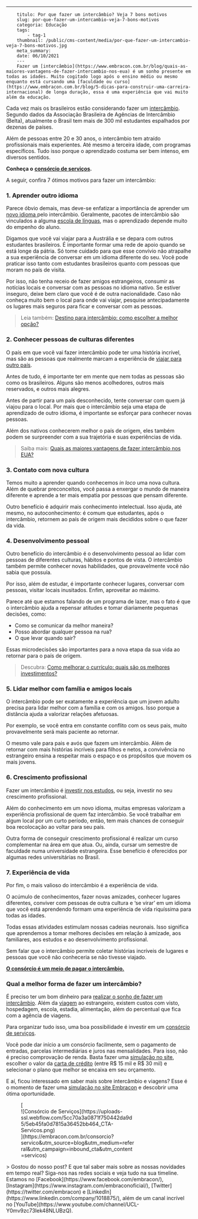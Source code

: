 ---
        titulo: Por que fazer um intercâmbio? Veja 7 bons motivos
        slug: por-que-fazer-um-intercambio-veja-7-bons-motivos
        categoria: Educação
        tags:
            - tag-1
        thumbnail: /public/cms-content/media/por-que-fazer-um-intercambio-veja-7-bons-motivos.jpg
        meta_summary: 
        date: 06/10/2021
        ---
        Fazer um [intercâmbio](https://www.embracon.com.br/blog/quais-as-maiores-vantagens-de-fazer-intercambio-nos-eua) é um sonho presente em todas as idades. Muito cogitado logo após o ensino médio ou mesmo enquanto está cursando uma [faculdade ou curso](https://www.embracon.com.br/blog/5-dicas-para-construir-uma-carreira-internacional) de longa duração, essa é uma experiência que vai muito além da educação.

Cada vez mais os brasileiros estão considerando fazer um [intercâmbio](https://www.embracon.com.br/blog/entenda-as-vantagens-de-fazer-um-intercambio-no-canada). Segundo dados da Associação Brasileira de Agências de Intercâmbio (Belta), atualmente o Brasil tem mais de 300 mil estudantes espalhados por dezenas de países.

Além de pessoas entre 20 e 30 anos, o intercâmbio tem atraído profissionais mais experientes. Até mesmo a terceira idade, com programas específicos. Tudo isso porque o aprendizado costuma ser bem intenso, em diversos sentidos.

**Conheça o** [**consórcio de serviços**](https://www.embracon.com.br/consorcio-servicos)**.**

A seguir, confira 7 ótimos motivos para fazer um intercâmbio:

### 1. Aprender outro idioma

Parece óbvio demais, mas deve-se enfatizar a importância de aprender um [novo idioma ](https://www.embracon.com.br/blog/entenda-a-importancia-de-aprender-a-falar-ingles)pelo intercâmbio. Geralmente, pacotes de intercâmbio são vinculados a alguma [escola de línguas](https://www.embracon.com.br/blog/entenda-quais-sao-as-vantagens-de-aprender-mandarim), mas o aprendizado depende muito do empenho do aluno.

Digamos que você vai viajar para a Austrália e se depara com outros estudantes brasileiros. É importante formar uma rede de apoio quando se está longe da pátria. Só tome cuidado para que esse convívio não atrapalhe a sua experiência de conversar em um idioma diferente do seu. Você pode praticar isso tanto com estudantes brasileiros quanto com pessoas que moram no país de visita.

Por isso, não tenha receio de fazer amigos estrangeiros, consumir as notícias locais e conversar com as pessoas no idioma nativo. Se estiver inseguro, deixe bem claro que você é de outra nacionalidade. Caso não conheça muito bem o local para onde vai viajar, pesquise antecipadamente os lugares mais seguros para ficar e conversar com as pessoas.

> Leia também: [Destino para intercâmbio: como escolher a melhor opção?](https://www.embracon.com.br/blog/destino-para-intercambio-como-escolher-a-melhor-opcao)

### 2. Conhecer pessoas de culturas diferentes

O país em que você vai fazer intercâmbio pode ter uma história incrível, mas são as pessoas que realmente marcam a experiência de [viajar para outro país](https://www.embracon.com.br/blog/consorcio-de-viagens-o-que-e-e-como-funciona).

Antes de tudo, é importante ter em mente que nem todas as pessoas são como os brasileiros. Alguns são menos acolhedores, outros mais reservados, e outros mais alegres.

Antes de partir para um país desconhecido, tente conversar com quem já viajou para o local. Por mais que o intercâmbio seja uma etapa de aprendizado de outro idioma, é importante se esforçar para conhecer novas pessoas.

Além dos nativos conhecerem melhor o país de origem, eles também podem se surpreender com a sua trajetória e suas experiências de vida.

> Saiba mais: [Quais as maiores vantagens de fazer intercâmbio nos EUA?](https://www.embracon.com.br/blog/quais-as-maiores-vantagens-de-fazer-intercambio-nos-eua)

### 3. Contato com nova cultura

Temos muito a aprender quando conhecemos *in loco* uma nova cultura. Além de quebrar preconceitos, você passa a enxergar o mundo de maneira diferente e aprende a ter mais empatia por pessoas que pensam diferente.

Outro benefício é adquirir mais conhecimento intelectual. Isso ajuda, até mesmo, no autoconhecimento: é comum que estudantes, após o intercâmbio, retornem ao país de origem mais decididos sobre o que fazer da vida.

### 4. Desenvolvimento pessoal

Outro benefício do intercâmbio é o desenvolvimento pessoal ao lidar com pessoas de diferentes culturas, hábitos e pontos de vista. O intercâmbio também permite conhecer novas habilidades, que provavelmente você não sabia que possuía.

Por isso, além de estudar, é importante conhecer lugares, conversar com pessoas, visitar locais inusitados. Enfim, aproveitar ao máximo.

Parece até que estamos falando de um programa de lazer, mas o fato é que o intercâmbio ajuda a repensar atitudes e tomar diariamente pequenas decisões, como:

- Como se comunicar da melhor maneira?
- Posso abordar qualquer pessoa na rua?
- O que levar quando sair?

Essas microdecisões são importantes para a nova etapa da sua vida ao retornar para o país de origem.

> Descubra: [Como melhorar o currículo: quais são os melhores investimentos?](https://www.embracon.com.br/blog/como-melhorar-o-curriculo-quais-sao-os-melhores-investimentos)

### 5. Lidar melhor com família e amigos locais

O intercâmbio pode ser exatamente a experiência que um jovem adulto precisa para lidar melhor com a família e com os amigos. Isso porque a distância ajuda a valorizar relações afetuosas.

Por exemplo, se você entra em constante conflito com os seus pais, muito provavelmente será mais paciente ao retornar.

O mesmo vale para pais e avós que fazem um intercâmbio. Além de retornar com mais histórias incríveis para filhos e netos, a convivência no estrangeiro ensina a respeitar mais o espaço e os propósitos que movem os mais jovens.

### 6. Crescimento profissional

Fazer um intercâmbio é [investir nos estudos](https://www.embracon.com.br/blog/como-um-mba-executivo-pode-alavancar-a-sua-carreira), ou seja, investir no seu crescimento profissional.

Além do conhecimento em um novo idioma, muitas empresas valorizam a experiência profissional de quem faz intercâmbio. Se você trabalhar em algum local por um curto período, então, tem mais chances de conseguir boa recolocação ao voltar para seu país.

Outra forma de conseguir crescimento profissional é realizar um curso complementar na área em que atua. Ou, ainda, cursar um semestre de faculdade numa universidade estrangeira. Esse benefício é oferecidos por algumas redes universitárias no Brasil.

### 7. Experiência de vida

Por fim, o mais valioso do intercâmbio é a experiência de vida.

O acúmulo de conhecimentos, fazer novas amizades, conhecer lugares diferentes, conviver com pessoas de outra cultura e ‘se virar’ em um idioma que você está aprendendo formam uma experiência de vida riquíssima para todas as idades.

Todas essas atividades estimulam nossas cadeias neuronais. Isso significa que aprendemos a tomar melhores decisões em relação à amizade, aos familiares, aos estudos e ao desenvolvimento profissional.

Sem falar que o intercâmbio permite coletar histórias incríveis de lugares e pessoas que você não conheceria se não tivesse viajado.

[**O consórcio é um meio de pagar o intercâmbio.**](https://www.embracon.com.br/blog/tire-as-suas-duvidas-sobre-o-consorcio-de-educacao-embracon)

### Qual a melhor forma de fazer um intercâmbio?

É preciso ter um bom dinheiro para [realizar o sonho de fazer um intercâmbio](https://www.embracon.com.br/blog/conheca-os-principais-consorcios-de-servicos-embracon). Além da [viagem](https://www.embracon.com.br/blog/viagem-economica-confira-nossas-dicas-para-viajar-com-pouco-dinheiro) ao estrangeiro, existem custos com visto, hospedagem, escola, estadia, alimentação, além do percentual que fica com a agência de viagens.

Para organizar tudo isso, uma boa possibilidade é investir em um [consórcio de serviços](https://www.embracon.com.br/consorcio-servicos).

Você pode dar início a um consórcio facilmente, sem o pagamento de entradas, parcelas intermediárias e juros nas mensalidades. Para isso, não é preciso comprovação de renda. Basta fazer uma [simulação no site](https://www.embracon.com.br/consorcio), escolher o valor da [carta de crédito](https://www.embracon.com.br/conhecaoconsorcio/o-que-e-carta-de-credito) (entre R$ 15 mil e R$ 30 mil) e selecionar o plano que melhor se encaixa em seu orçamento.

E aí, ficou interessado em saber mais sobre intercâmbio e viagens? Esse é o momento de fazer uma [simulação no site Embracon](http://www.embracon.com.br) e descobrir uma ótima oportunidade.

<figure class="w-richtext-figure-type-image w-richtext-align-center" style="max-width:310px">[<div>![Consórcio de Serviços](https://uploads-ssl.webflow.com/5cc70a3a0871f750442da9d5/5eb45fa0d7815a36452bb464_CTA-Servicos.png)</div>](https://embracon.com.br/consorcio?servico&utm_source=blog&utm_medium=referral&utm_campaign=inbound_cta&utm_content=servicos)</figure>> Gostou do nosso post? E que tal saber mais sobre as nossas novidades em tempo real? Siga-nos nas redes sociais e veja tudo na sua timeline. Estamos no [Facebook](https://www.facebook.com/embracon/), [Instagram](https://www.instagram.com/embraconoficial/), [Twitter](https://twitter.com/embracon) e [LinkedIn](https://www.linkedin.com/company/1018875/), além de um canal incrível no [YouTube](https://www.youtube.com/channel/UCL-Y0mv9zc73Iek48NLUBzQ).
        